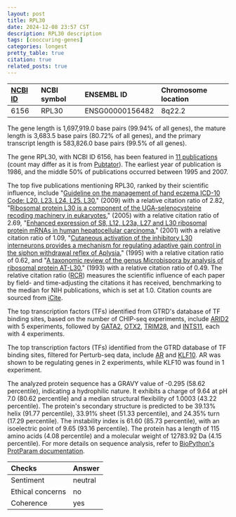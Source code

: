 ```yaml
---
layout: post
title: RPL30
date: 2024-12-08 23:57 CST
description: RPL30 description
tags: [cooccuring-genes]
categories: longest
pretty_table: true
citation: true
related_posts: true
---
```




| [NCBI ID](https://www.ncbi.nlm.nih.gov/gene/6156) | NCBI symbol | ENSEMBL ID | Chromosome location |
| :-------- | :------- | :-------- | :------- |
| 6156  | RPL30 | ENSG00000156482 | 8q22.2 |



The gene length is 1,697,919.0 base pairs (99.94% of all genes), the mature length is 3,683.5 base pairs (80.72% of all genes), and the primary transcript length is 583,826.0 base pairs (99.5% of all genes).


The gene RPL30, with NCBI ID 6156, has been featured in [11 publications](https://pubmed.ncbi.nlm.nih.gov/?term=%22RPL30%22) (count may differ as it is from [Pubtator](https://academic.oup.com/nar/article/47/W1/W587/5494727)). The earliest year of publication is 1986, and the middle 50% of publications occurred between 1995 and 2007.


The top five publications mentioning RPL30, ranked by their scientific influence, include "[Guideline on the management of hand eczema ICD-10 Code: L20. L23. L24. L25. L30.](https://pubmed.ncbi.nlm.nih.gov/19522920)" (2009) with a relative citation ratio of 2.82, "[Ribosomal protein L30 is a component of the UGA-selenocysteine recoding machinery in eukaryotes.](https://pubmed.ncbi.nlm.nih.gov/15821744)" (2005) with a relative citation ratio of 2.69, "[Enhanced expression of S8, L12, L23a, L27 and L30 ribosomal protein mRNAs in human hepatocellular carcinoma.](https://pubmed.ncbi.nlm.nih.gov/11724303)" (2001) with a relative citation ratio of 1.09, "[Cutaneous activation of the inhibitory L30 interneurons provides a mechanism for regulating adaptive gain control in the siphon withdrawal reflex of Aplysia.](https://pubmed.ncbi.nlm.nih.gov/7823178)" (1995) with a relative citation ratio of 0.62, and "[A taxonomic review of the genus Microbispora by analysis of ribosomal protein AT-L30.](https://pubmed.ncbi.nlm.nih.gov/8427809)" (1993) with a relative citation ratio of 0.49. The relative citation ratio ([RCR](https://journals.plos.org/plosbiology/article?id=10.1371/journal.pbio.1002541)) measures the scientific influence of each paper by field- and time-adjusting the citations it has received, benchmarking to the median for NIH publications, which is set at 1.0. Citation counts are sourced from [iCite](https://icite.od.nih.gov).





The top transcription factors (TFs) identified from GTRD's database of TF binding sites, based on the number of CHIP-seq experiments, include [ARID2](https://www.ncbi.nlm.nih.gov/gene/196528) with 5 experiments, followed by [GATA2](https://www.ncbi.nlm.nih.gov/gene/2624), [OTX2](https://www.ncbi.nlm.nih.gov/gene/5015), [TRIM28](https://www.ncbi.nlm.nih.gov/gene/10155), and [INTS11](https://www.ncbi.nlm.nih.gov/gene/54973), each with 4 experiments.


The top transcription factors (TFs) identified from the GTRD database of TF binding sites, filtered for Perturb-seq data, include [AR](https://www.ncbi.nlm.nih.gov/gene/6872) and [KLF10](https://www.ncbi.nlm.nih.gov/gene/8861). AR was shown to be regulating genes in 2 experiments, while KLF10 was found in 1 experiment.








The analyzed protein sequence has a GRAVY value of -0.295 (58.62 percentile), indicating a hydrophilic nature. It exhibits a charge of 9.64 at pH 7.0 (80.62 percentile) and a median structural flexibility of 1.0003 (43.22 percentile). The protein's secondary structure is predicted to be 39.13% helix (91.77 percentile), 33.91% sheet (51.33 percentile), and 24.35% turn (17.29 percentile). The instability index is 61.60 (85.73 percentile), with an isoelectric point of 9.65 (93.16 percentile). The protein has a length of 115 amino acids (4.08 percentile) and a molecular weight of 12783.92 Da (4.15 percentile). For more details on sequence analysis, refer to [BioPython's ProtParam documentation](https://biopython.org/docs/1.75/api/Bio.SeqUtils.ProtParam.html).



| Checks    | Answer |
| :-------- | :------- |
| Sentiment  | neutral   |
| Ethical concerns | no     |
| Coherence    | yes    |